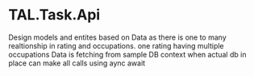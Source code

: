 # TAL.Task.Api
Design models and entites based on Data as there is one to many realtionship in rating and occupations. one rating having multiple occupations
Data is fetching from sample DB context when actual db in place can make all calls using aync await
